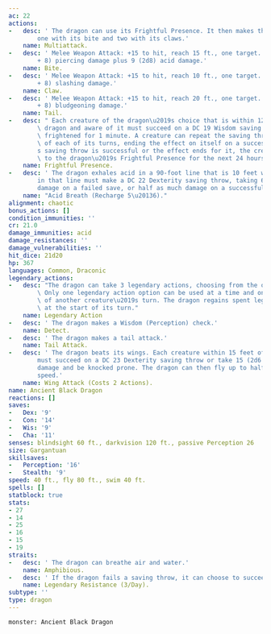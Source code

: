 ```yaml
---
ac: 22
actions:
-   desc: ' The dragon can use its Frightful Presence. It then makes three attacks:
        one with its bite and two with its claws.'
    name: Multiattack.
-   desc: ' Melee Weapon Attack: +15 to hit, reach 15 ft., one target. Hit: 19 (2d10
        + 8) piercing damage plus 9 (2d8) acid damage.'
    name: Bite.
-   desc: ' Melee Weapon Attack: +15 to hit, reach 10 ft., one target. Hit: 15 (2d6
        + 8) slashing damage.'
    name: Claw.
-   desc: ' Melee Weapon Attack: +15 to hit, reach 20 ft., one target. Hit: 17 (2d8
        + 8) bludgeoning damage.'
    name: Tail.
-   desc: " Each creature of the dragon\u2019s choice that is within 120 feet of the\
        \ dragon and aware of it must succeed on a DC 19 Wisdom saving throw or become\
        \ frightened for 1 minute. A creature can repeat the saving throw at the end\
        \ of each of its turns, ending the effect on itself on a success. If a creature\u2019\
        s saving throw is successful or the effect ends for it, the creature is immune\
        \ to the dragon\u2019s Frightful Presence for the next 24 hours."
    name: Frightful Presence.
-   desc: ' The dragon exhales acid in a 90-foot line that is 10 feet wide. Each creature
        in that line must make a DC 22 Dexterity saving throw, taking 67 (15d8) acid
        damage on a failed save, or half as much damage on a successful one.'
    name: "Acid Breath (Recharge 5\u20136)."
alignment: chaotic
bonus_actions: []
condition_immunities: ''
cr: 21.0
damage_immunities: acid
damage_resistances: ''
damage_vulnerabilities: ''
hit_dice: 21d20
hp: 367
languages: Common, Draconic
legendary_actions:
-   desc: "The dragon can take 3 legendary actions, choosing from the options below.\
        \ Only one legendary action option can be used at a time and only at the end\
        \ of another creature\u2019s turn. The dragon regains spent legendary actions\
        \ at the start of its turn."
    name: Legendary Action
-   desc: ' The dragon makes a Wisdom (Perception) check.'
    name: Detect.
-   desc: ' The dragon makes a tail attack.'
    name: Tail Attack.
-   desc: ' The dragon beats its wings. Each creature within 15 feet of the dragon
        must succeed on a DC 23 Dexterity saving throw or take 15 (2d6 + 8) bludgeoning
        damage and be knocked prone. The dragon can then fly up to half its flying
        speed.'
    name: Wing Attack (Costs 2 Actions).
name: Ancient Black Dragon
reactions: []
saves:
-   Dex: '9'
-   Con: '14'
-   Wis: '9'
-   Cha: '11'
senses: blindsight 60 ft., darkvision 120 ft., passive Perception 26
size: Gargantuan
skillsaves:
-   Perception: '16'
-   Stealth: '9'
speed: 40 ft., fly 80 ft., swim 40 ft.
spells: []
statblock: true
stats:
- 27
- 14
- 25
- 16
- 15
- 19
straits:
-   desc: ' The dragon can breathe air and water.'
    name: Amphibious.
-   desc: ' If the dragon fails a saving throw, it can choose to succeed instead.'
    name: Legendary Resistance (3/Day).
subtype: ''
type: dragon
---
```

```statblock
monster: Ancient Black Dragon
```